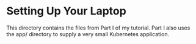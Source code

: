 # Setting Up Your Laptop

This directory contains the files from Part I of my tutorial.  Part I also uses the app/ directory to supply a very small Kubernetes application.
